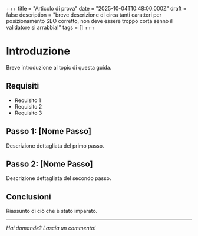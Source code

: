 +++
title = "Articolo di prova"
date = "2025-10-04T10:48:00.000Z"
draft = false
description = "breve descrizione di circa tanti caratteri per posizionamento SEO corretto, non deve essere troppo corta sennò il validatore si arrabbia!"
tags = []
+++

# Introduzione

Breve introduzione al topic di questa guida.

## Requisiti

- Requisito 1
- Requisito 2
- Requisito 3

## Passo 1: [Nome Passo]

Descrizione dettagliata del primo passo.

## Passo 2: [Nome Passo]

Descrizione dettagliata del secondo passo.

## Conclusioni

Riassunto di ciò che è stato imparato.

---
*Hai domande? Lascia un commento!*
